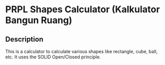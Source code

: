 # PRPL Shapes Calculator (Kalkulator Bangun Ruang)
## Description
This is a calculator to calculate various shapes like rectangle, cube, ball, etc. It uses the SOLID Open/Closed principle.
